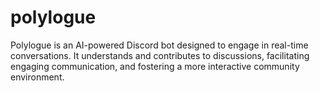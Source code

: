 # polylogue
Polylogue is an AI-powered Discord bot designed to engage in real-time conversations. It understands and contributes to discussions, facilitating engaging communication, and fostering a more interactive community environment.
